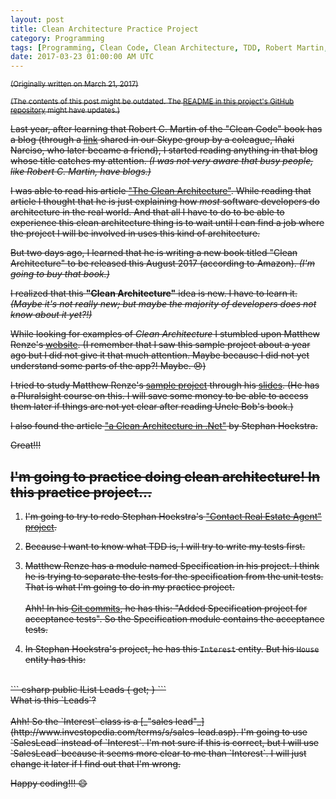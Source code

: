 ```yaml
---
layout: post
title: Clean Architecture Practice Project
category: Programming
tags: [Programming, Clean Code, Clean Architecture, TDD, Robert Martin, Matthew Renze]
date: 2017-03-23 01:00:00 AM UTC
---
```


<!-- March 23, 2017 9:00:00 AM Philippine Time -->

<!-- strike-throughed because I was not able to complete this project -->
<div markdown="1" style="text-decoration: line-through;"> 

<small>(Originally written on March 21, 2017)</small>

<small>(The contents of this post might be outdated. The [README in this project's GitHub repository](https://github.com/jeremiahflaga/clean-architecture-practice/blob/master/README.md) might have updates.)</small>

Last year, after learning that Robert C. Martin of the "Clean Code" book has a blog (through a [link](http://blog.cleancoder.com/uncle-bob/2015/11/18/TheProgrammersOath.html) shared in our Skype group by a coleague, I&ntilde;aki Narciso, who later became a friend), I started reading anything in that blog whose title catches my attention. _(I was not very aware that busy people, like Robert C. Martin, have blogs.)_

I was able to read his article ["The Clean Architecture"](http://blog.cleancoder.com/uncle-bob/2012/08/13/the-clean-architecture.html). While reading that article I thought that he is just explaining how _most_ software developers do architecture in the real world. And that all I have to do to be able to experience this clean architecture thing is to wait until I can find a job where the project I will be involved in uses this kind of architecture.

<!--more-->

But two days ago, I learned that he is writing a new book titled "Clean Architecture" to be released this August 2017 (according to Amazon). _(I'm going to buy that book.)_

I realized that this **"Clean Architecture"** idea is new. I have to learn it. _(Maybe it's not really new; but maybe the majority of developers does not know about it yet?!)_

While looking for examples of _Clean Architecture_ I stumbled upon Matthew Renze's [website](http://www.matthewrenze.com/presentations.html#clean-architecture). (I remember that I saw this sample project about a year ago but I did not give it that much attention. Maybe because I did not yet understand some parts of the app?! Maybe. :disappointed:)

I tried to study Matthew Renze's [sample project](https://github.com/matthewrenze/clean-architecture-demo) through his [slides](http://www.matthewrenze.com/presentations/clean-architecture.pdf). (He has a Pluralsight course on this. I will save some money to be able to access them later if things are not yet clear after reading Uncle Bob's book.)

I also found the article ["a Clean Architecture in .Net"](https://medium.com/@stephanhoekstra/clean-architecture-in-net-8eed6c224c50#.wwhi7no7o) by Stephan Hoekstra.

Great!!!

## I'm going to practice doing clean architecture! In this practice project...

1. I'm going to try to redo Stephan Hoekstra's ["Contact Real Estate Agent" project](https://github.com/stephanhoekstra/clean-architecture).

2. Because I want to know what TDD is, I will try to write my tests first.

3. Matthew Renze has a module named Specification in his project. I think he is trying to separate the tests for the specification from the unit tests. That is what I'm going to do in my practice project.
<br /><br />
Ahh! In his [Git commits](https://github.com/matthewrenze/clean-architecture-demo/commits/master), he has this: "Added Specification project for acceptance tests". So the Specification module contains the acceptance tests.

4. In Stephan Hoekstra's project, he has this `Interest` entity. But his `House` entity has this:
<br />
``` csharp
public IList<Interest> Leads { get;  }
```
<br />
What is this `Leads`?
<br /><br />
Ahh! So the `Interest` class is a [_"sales lead"_](http://www.investopedia.com/terms/s/sales-lead.asp). I'm going to use `SalesLead` instead of `Interest`. I'm not sure if this is correct, but I will use `SalesLead` because it seems more clear to me than `Interest`. I will just change it later if I find out that I'm wrong.

Happy coding!!! :smile:


</div>
